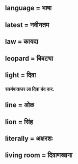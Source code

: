 ## language = भाषा

## latest = नवीनतम

## law = कायदा

## leopard = बिबट्या

## light = दिवा

### स्वयंपाकघर ला दिवा बंद कर.

## line = ओळ

## lion = सिंह

## literally = अक्षरशः

## living room = दिवाणखाना

